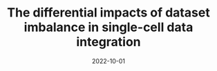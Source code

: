 ---
authors: Hassaan Maan, Lin Zhang, Chengxin Yu, Michael Geuenich, Kieran R Campbell, Bo Wang
date: '2022-10-01'
journal: Preprint
paper_url: https://www.biorxiv.org/content/10.1101/2022.10.06.511156v1
title: The differential impacts of dataset imbalance in single-cell data integration
---